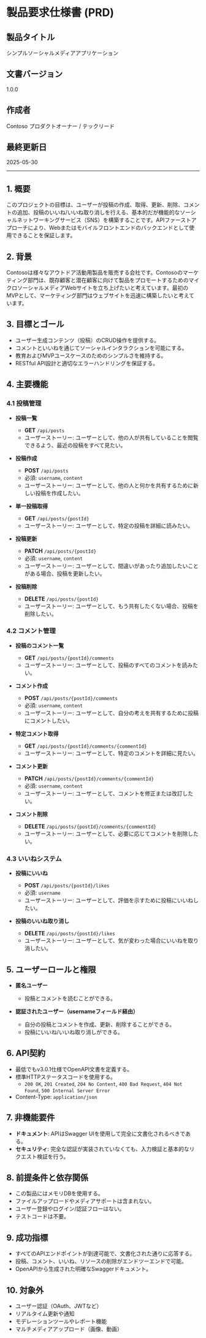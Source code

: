 # 製品要求仕様書 (PRD)

## 製品タイトル

シンプルソーシャルメディアアプリケーション

## 文書バージョン

1.0.0

## 作成者

Contoso プロダクトオーナー / テックリード

## 最終更新日

2025-05-30

---

## 1. 概要

このプロジェクトの目標は、ユーザーが投稿の作成、取得、更新、削除、コメントの追加、投稿のいいね/いいね取り消しを行える、基本的だが機能的なソーシャルネットワーキングサービス（SNS）を構築することです。APIファーストアプローチにより、Webまたはモバイルフロントエンドのバックエンドとして使用できることを保証します。

## 2. 背景

Contosoは様々なアウトドア活動用製品を販売する会社です。Contosoのマーケティング部門は、既存顧客と潜在顧客に向けて製品をプロモートするためのマイクロソーシャルメディアWebサイトを立ち上げたいと考えています。最初のMVPとして、マーケティング部門はウェブサイトを迅速に構築したいと考えています。

## 3. 目標とゴール

* ユーザー生成コンテンツ（投稿）のCRUD操作を提供する。
* コメントといいねを通じてソーシャルインタラクションを可能にする。
* 教育およびMVPユースケースのためのシンプルさを維持する。
* RESTful API設計と適切なエラーハンドリングを保証する。

## 4. 主要機能

### 4.1 投稿管理

* **投稿一覧**

  * **GET** `/api/posts`
  * ユーザーストーリー: ユーザーとして、他の人が共有していることを閲覧できるよう、最近の投稿をすべて見たい。

* **投稿作成**

  * **POST** `/api/posts`
  * 必須: `username`, `content`
  * ユーザーストーリー: ユーザーとして、他の人と何かを共有するために新しい投稿を作成したい。

* **単一投稿取得**

  * **GET** `/api/posts/{postId}`
  * ユーザーストーリー: ユーザーとして、特定の投稿を詳細に読みたい。

* **投稿更新**

  * **PATCH** `/api/posts/{postId}`
  * 必須: `username`, `content`
  * ユーザーストーリー: ユーザーとして、間違いがあったり追加したいことがある場合、投稿を更新したい。

* **投稿削除**

  * **DELETE** `/api/posts/{postId}`
  * ユーザーストーリー: ユーザーとして、もう共有したくない場合、投稿を削除したい。

### 4.2 コメント管理

* **投稿のコメント一覧**

  * **GET** `/api/posts/{postId}/comments`
  * ユーザーストーリー: ユーザーとして、投稿のすべてのコメントを読みたい。

* **コメント作成**

  * **POST** `/api/posts/{postId}/comments`
  * 必須: `username`, `content`
  * ユーザーストーリー: ユーザーとして、自分の考えを共有するために投稿にコメントしたい。

* **特定コメント取得**

  * **GET** `/api/posts/{postId}/comments/{commentId}`
  * ユーザーストーリー: ユーザーとして、特定のコメントを詳細に見たい。

* **コメント更新**

  * **PATCH** `/api/posts/{postId}/comments/{commentId}`
  * 必須: `username`, `content`
  * ユーザーストーリー: ユーザーとして、コメントを修正または改訂したい。

* **コメント削除**

  * **DELETE** `/api/posts/{postId}/comments/{commentId}`
  * ユーザーストーリー: ユーザーとして、必要に応じてコメントを削除したい。

### 4.3 いいねシステム

* **投稿にいいね**

  * **POST** `/api/posts/{postId}/likes`
  * 必須: `username`
  * ユーザーストーリー: ユーザーとして、評価を示すために投稿にいいねしたい。

* **投稿のいいね取り消し**

  * **DELETE** `/api/posts/{postId}/likes`
  * ユーザーストーリー: ユーザーとして、気が変わった場合にいいねを取り消したい。

## 5. ユーザーロールと権限

* **匿名ユーザー**
  * 投稿とコメントを読むことができる。

* **認証されたユーザー（usernameフィールド経由）**
  * 自分の投稿とコメントを作成、更新、削除することができる。
  * 投稿にいいね/いいね取り消しができる。

## 6. API契約

* 最低でもv3.0.1仕様でOpenAPI文書を定義する。
* 標準HTTPステータスコードを使用する。
  * `200 OK`, `201 Created`, `204 No Content`, `400 Bad Request`, `404 Not Found`, `500 Internal Server Error`
* Content-Type: `application/json`

## 7. 非機能要件

* **ドキュメント**: APIはSwagger UIを使用して完全に文書化されるべきである。
* **セキュリティ**: 完全な認証が実装されていなくても、入力検証と基本的なリクエスト検証を行う。

## 8. 前提条件と依存関係

* この製品にはメモリDBを使用する。
* ファイルアップロードやメディアサポートは含まれない。
* ユーザー登録やログイン/認証フローはない。
* テストコードは不要。

## 9. 成功指標

* すべてのAPIエンドポイントが到達可能で、文書化された通りに応答する。
* 投稿、コメント、いいね、リソースの削除がエンドツーエンドで可能。
* OpenAPIから生成された明確なSwaggerドキュメント。

## 10. 対象外

* ユーザー認証（OAuth、JWTなど）
* リアルタイム更新や通知
* モデレーションツールやレポート機能
* マルチメディアアップロード（画像、動画）